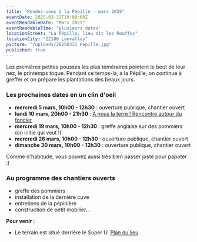 ```yaml
---
title: "Rendez-vous à la Pépille - mars 2025"
eventDate: 2025-03-31T10:00:00Z
eventReadableDate: "Mars 2025"
eventReadableTime: "plusieurs dates"
locationStreet: "La Pépille, lieu dit les Rouffes"
locationCity: "22100 Lanvallay"
picture: "/uploads/20250331_Pepille.jpg"
published: true
---
```


Les premières petites pousses les plus téméraires pointent le bout de leur nez, le printemps toque. Pendant ce temps-là, à la Pépille, on continue à greffer et on prépare les plantations des beaux jours.

<!--more-->

### Les prochaines dates en un clin d'oeil

- **mercredi 5 mars, 10h00 - 12h30** : ouverture publique, chantier ouvert
- **lundi 10 mars, 20h00 - 21h30** : [À nous la terre ! Rencontre autour du foncier](/events/20250310-rencontre-foncier/)
- **mercredi 19 mars, 10h00 - 12h30** : greffe anglaise sur des pommiers (on initie qui veut !)
- **mercredi 26 mars, 10h00 - 12h30** : ouverture publique, chantier ouvert
- **dimanche 30 mars, 10h00 - 12h30** : ouverture publique, chantier ouvert

Comme d'habitude, vous pouvez aussi très bien passer juste pour papoter :)

### Au programme des chantiers ouverts

- greffe des pommiers
- installation de la dernière cuve
- entretiens de la pépinière
- construction de petit mobilier...

**Pour venir :**

- Le terrain est situé derrière le Super U. [Plan du lieu](https://www.openstreetmap.org/#map=17/48.44885/-2.01522&layers=N)
